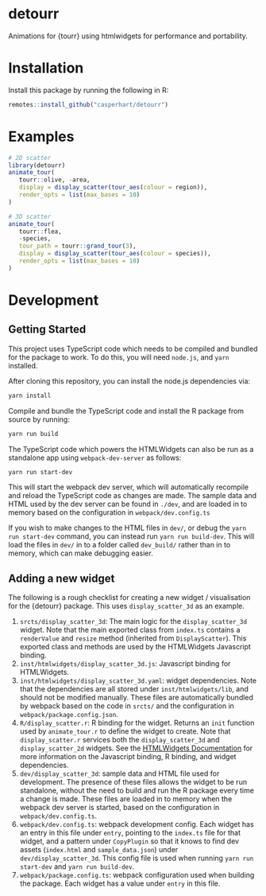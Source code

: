 
<!-- README.md is generated from README.Rmd. Please edit that file -->

# detourr

Animations for {tourr} using htmlwidgets for performance and
portability.

# Installation

Install this package by running the following in R:

``` r
remotes::install_github("casperhart/detourr")
```

# Examples

``` r
# 2D scatter
library(detourr)
animate_tour(
   tourr::olive, -area,
   display = display_scatter(tour_aes(colour = region)),
   render_opts = list(max_bases = 10)
)
```

``` r
# 3D scatter
animate_tour(
   tourr::flea,
   -species,
   tour_path = tourr::grand_tour(3),
   display = display_scatter(tour_aes(colour = species)),
   render_opts = list(max_bases = 10)
)
```

# Development

## Getting Started

This project uses TypeScript code which needs to be compiled and bundled
for the package to work. To do this, you will need `node.js`, and `yarn`
installed.

After cloning this repository, you can install the node.js dependencies
via:

``` bash
yarn install
```

Compile and bundle the TypeScript code and install the R package from
source by running:

``` bash
yarn run build
```

The TypeScript code which powers the HTMLWidgets can also be run as a
standalone app using `webpack-dev-server` as follows:

``` bash
yarn run start-dev
```

This will start the webpack dev server, which will automatically
recompile and reload the TypeScript code as changes are made. The sample
data and HTML used by the dev server can be found in `./dev`, and are
loaded in to memory based on the configuration in
`webpack/dev.config.ts`

If you wish to make changes to the HTML files in `dev/`, or debug the
`yarn run start-dev` command, you can instead run `yarn run build-dev`.
This will load the files in `dev/` in to a folder called `dev_build/`
rather than in to memory, which can make debugging easier.

## Adding a new widget

The following is a rough checklist for creating a new widget /
visualisation for the {detourr} package. This uses `display_scatter_3d`
as an example.

1.  `srcts/display_scatter_3d`: The main logic for the
    `display_scatter_3d` widget. Note that the main exported class from
    `index.ts` contains a `renderValue` and `resize` method (inherited
    from `DisplayScatter`). This exported class and methods are used by
    the HTMLWidgets Javascript binding.
2.  `inst/htmlwidgets/display_scatter_3d.js`: Javascript binding for
    HTMLWidgets.
3.  `inst/htmlwidgets/display_scatter_3d.yaml`: widget dependencies.
    Note that the dependencies are all stored under
    `inst/htmlwidgets/lib`, and should not be modified manually. These
    files are automatically bundled by webpack based on the code in
    `srcts/` and the configuration in `webpack/package.config.json`.
4.  `R/display_scatter.r`: R binding for the widget. Returns an `init`
    function used by `animate_tour.r` to define the widget to create.
    Note that `display_scatter.r` services both the `display_scatter_3d`
    and `display_scatter_2d` widgets. See the [HTMLWidgets
    Documentation](https://www.htmlwidgets.org/develop_intro.html) for
    more information on the Javascript binding, R binding, and widget
    dependencies.
5.  `dev/display_scatter_3d`: sample data and HTML file used for
    development. The presence of these files allows the widget to be run
    standalone, without the need to build and run the R package every
    time a change is made. These files are loaded in to memory when the
    webpack dev server is started, based on the configuration in
    `webpack/dev.config.ts`.
6.  `webpack/dev.config.ts`: webpack development config. Each widget has
    an entry in this file under `entry`, pointing to the `index.ts` file
    for that widget, and a pattern under `CopyPlugin` so that it knows
    to find dev assets (`index.html` and `sample_data.json`) under
    `dev/display_scatter_3d`. This config file is used when running
    `yarn run start-dev` and `yarn run build-dev`.
7.  `webpack/package.config.ts`: webpack configuration used when
    building the package. Each widget has a value under `entry` in this
    file.

